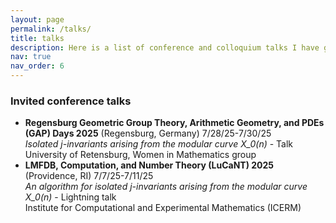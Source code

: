```yaml
---
layout: page
permalink: /talks/
title: talks
description: Here is a list of conference and colloquium talks I have given.
nav: true
nav_order: 6
---
```


### Invited conference talks 
- **Regensburg Geometric Group Theory, Arithmetic Geometry, and PDEs (GAP) Days 2025** (Regensburg, Germany) 7/28/25-7/30/25 <br/> *Isolated j-invariants arising from the modular curve X_0(n)* - Talk <br/> University of Retensburg, Women in Mathematics group
- **LMFDB, Computation, and Number Theory (LuCaNT) 2025** (Providence, RI) 7/7/25-7/11/25 <br/> *An algorithm for isolated j-invariants arising from the modular curve X_0(n)* - Lightning talk <br/> Institute for Computational and Experimental Mathematics (ICERM)
